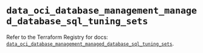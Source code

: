 # `data_oci_database_management_managed_database_sql_tuning_sets`

Refer to the Terraform Registry for docs: [`data_oci_database_management_managed_database_sql_tuning_sets`](https://registry.terraform.io/providers/oracle/oci/7.19.0/docs/data-sources/database_management_managed_database_sql_tuning_sets).
